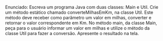 Enunciado: Escreva um programa Java com duas classes: Main e Util. Crie um método estático chamado converteMilhasEmKm, na classe Util. Este método deve receber como parâmetro um valor em milhas, converter e retornar o valor correspondente em Km. No método main, da classe Main, peça para o usuário informar um valor em milhas e utilize o método da classe Util para fazer a conversão. Apresente o resultado na tela.
